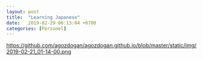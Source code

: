 ```yaml
---
layout: post
title:  "Learning Japanese"
date:   2019-02-29 06:13:04 +0700
categories: [Personel]
---
```


https://github.com/agozdogan/agozdogan.github.io/blob/master/static/img/2019-02-21_01-14-00.png
